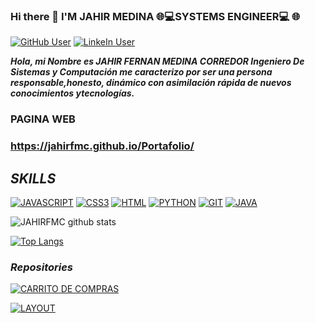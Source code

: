 ### Hi there  👋  I'M JAHIR MEDINA :globe_with_meridians::computer:SYSTEMS ENGINEER:computer: :globe_with_meridians:
[![GitHub User](https://img.shields.io/badge/GitHub-JAHIRFMC-red?style=plastic&logo=github&link=https://github.com/JAHIRFMC)](https://github.com/JAHIRFMC)
[![LinkeIn User](https://img.shields.io/badge/Linkedin-JAHIRFMC-blue?style=plastic&logo=linkedin&link=https://www.linkedin.com/in/JAHIRFMC/)](https://www.linkedin.com/in/JAHIRFMC/)

***Hola, mi Nombre es JAHIR FERNAN MEDINA CORREDOR  Ingeniero De Sistemas y Computación 
    me caracterizo por ser una persona responsable,honesto, dinámico con asimilación rápida de nuevos conocimientos ytecnologías.***
    
 ### PAGINA WEB
 ### https://jahirfmc.github.io/Portafolio/

## ***SKILLS***
[<img src="https://img.shields.io/badge/JAVASCRIPT-%23e3c914.svg?&style=for-the-badge&logo=javascript&logoColor=orange" alt="JAVASCRIPT"/>]()
[<img src="https://img.shields.io/badge/CSS3-%231572B6.svg?&style=for-the-badge&logo=css3&logoColor=white" alt="CSS3"/>](https://developer.mozilla.org/es/docs/Web/CSS)
[<img src="https://img.shields.io/badge/HTML5-%23E34F26.svg?&style=for-the-badge&logo=html5&logoColor=white" alt="HTML"/>](https://developer.mozilla.org/es/docs/Web/HTML)
[<img src="https://img.shields.io/badge/PYTHON-%233776AB.svg?&style=for-the-badge&logo=react&logoColor=white" alt="PYTHON"/>](https://www.python.org/)
[<img src="https://img.shields.io/badge/GIT-%23F05032.svg?&style=for-the-badge&logo=git&logoColor=white" alt="GIT"/>](https://git-scm.com/)
[<img src="https://img.shields.io/badge/JAVA-%23c41414.svg?&style=for-the-badge&logo=java&logoColor=white" alt="JAVA"/>](https://www.oracle.com/co/java/technologies/javase-downloads.html)

![JAHIRFMC github stats](https://github-readme-stats.vercel.app/api/?username=JAHIRFMC&hide=stars&show_icons=true&theme=midnight-purple&show&include_all_commits=true&count_private=true)

[![Top Langs](https://github-readme-stats.vercel.app/api/top-langs/?username=JAHIRFMC&layout=compact&theme=midnight-purple)](https://github.com/JAHIRFMC/github-readme-stats)

### ***Repositories***
[![CARRITO DE COMPRAS ](https://github-readme-stats.vercel.app/api/pin/?username=JAHIRFMC&repo=Carrito_De_Compras-1&show_owner=true&theme=prussian)](https://github.com/JAHIRFMC/Carrito_De_Compras-1)


[![ LAYOUT](https://github-readme-stats.vercel.app/api/pin/?username=JAHIRFMC&repo=EjemploLayout&show_owner=true&theme=prussian)](https://github.com/JAHIRFMC/EjemploLayout)

